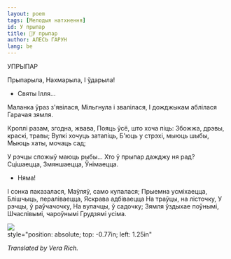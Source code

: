 ```yaml
---
layout: poem
tags: [Мелодыя натхнення]
id: У прыпар
title: 🚧У прыпар
author: АЛЕСЬ ГАРУН
lang: be
---
```



 
УПРЫПАР

Прыпарыла, Нахмарыла, I ўдарыла!

* Святы Ілля...
    

Маланка ўраз з'явілася, Мільгнула і звалілася, I дожджыкам аблілася Гарачая зямля.

Кроплі разам, згодна, жвава, Пояць ўсё, што хоча піць: Збожжа, дрэвы, краскі, травы; Вулкі хочуць затапіць, Б'юць у стрэхі, мыюць шыбы, Мыюць хаты, мочаць сад;

У рэчцы спожыў маюць рыбы... Хто ў прыпар дажджу ня рад? Сцішаецца, Змяншаецца, Ўнімаецца.

* Няма!
    

I сонка паказалася, Маўляў, само купалася; Прыемна усміхаецца, Блішчыць, пераліваецца, Яскрава адбіваецца На траўцы, на лісточку, У рэчцы, ў раўчачочку, На вулачцы, ў садочку; Зямля ўздыхае поўнымі, Шчаслівымі, чароўнымі Грудзямі усіма.

![](2022-%D0%9C%D1%96%D0%BD%D1%81%D0%BA-%D0%BB%D1%83%D1%87%D0%BD%D0%B0%D1%81%D1%86%D1%8C-%D0%BC%D1%96%D0%BA%D0%BE%D0%BB%D0%B0-%D0%BC%D1%8F%D1%82%D0%BB%D1%96%D1%86%D0%BA%D1%96_html_1413684e8b1ad075.jpg)  
style="position: absolute; top: -0.77in; left: 1.25in"

_Translated by Vera Rich._
